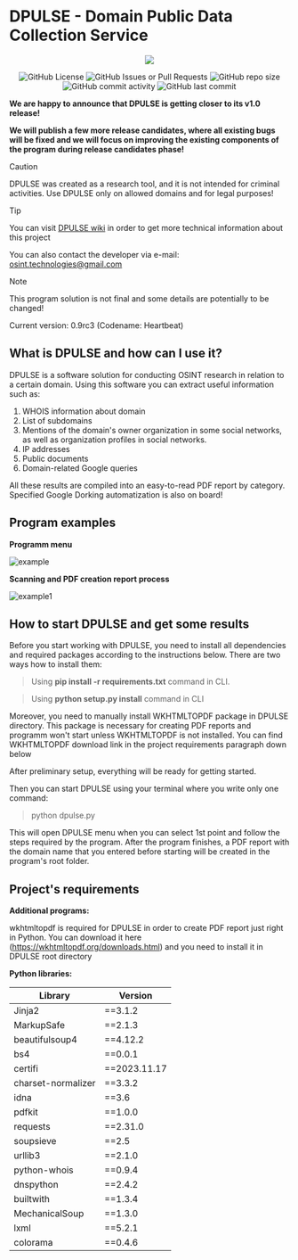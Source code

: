 # DPULSE - Domain Public Data Collection Service 

<p align="center">
  <img src="https://github.com/OSINT-TECHNOLOGIES/dpulse/assets/77023667/fed8d368-7309-4aaa-a82e-2f0b277122de">
</p>


<p align="center">
<img alt="GitHub License" src="https://img.shields.io/github/license/OSINT-TECHNOLOGIES/dpulse?style=for-the-badge&color=red"> <img alt="GitHub Issues or Pull Requests" src="https://img.shields.io/github/issues/OSINT-TECHNOLOGIES/dpulse?style=for-the-badge&color=red"> <img alt="GitHub repo size" src="https://img.shields.io/github/repo-size/OSINT-TECHNOLOGIES/dpulse?style=for-the-badge&color=red"> <img alt="GitHub commit activity" src="https://img.shields.io/github/commit-activity/t/OSINT-TECHNOLOGIES/dpulse?style=for-the-badge&label=total%20commits&color=red"> <img alt="GitHub last commit" src="https://img.shields.io/github/last-commit/OSINT-TECHNOLOGIES/dpulse?style=for-the-badge&color=red">
</p>




**We are happy to announce that DPULSE is getting closer to its v1.0 release!**

**We will publish a few more release candidates, where all existing bugs will be fixed and we will focus on improving the existing components of the program during release candidates phase!**

> [!CAUTION]
> DPULSE was created as a research tool, and it is not intended for criminal activities. Use DPULSE only on allowed domains and for legal purposes!

> [!TIP]
> You can visit [DPULSE wiki](https://github.com/OSINT-TECHNOLOGIES/dpulse/wiki) in order to get more technical information about this project
> 
> You can also contact the developer via e-mail: osint.technologies@gmail.com

> [!NOTE]  
> This program solution is not final and some details are potentially to be changed!
> 
> Current version: 0.9rc3 (Codename: Heartbeat)

## What is DPULSE and how can I use it?

DPULSE is a software solution for conducting OSINT research in relation to a certain domain. Using this software you can extract useful information such as:
1) WHOIS information about domain
2) List of subdomains
3) Mentions of the domain's owner organization in some social networks, as well as organization profiles in social networks.
4) IP addresses
5) Public documents
6) Domain-related Google queries

All these results are compiled into an easy-to-read PDF report by category. Specified Google Dorking automatization is also on board!

## Program examples
**Programm menu**

![example](https://github.com/OSINT-TECHNOLOGIES/dpulse/assets/77023667/7adc438e-9f67-4919-b307-c9923e556498)

**Scanning and PDF creation report process**

![example1](https://github.com/OSINT-TECHNOLOGIES/dpulse/assets/77023667/da3d3710-e4a5-420d-bcdc-bb43a70c92c5)


## How to start DPULSE and get some results 

Before you start working with DPULSE, you need to install all dependencies and required packages according to the instructions below. There are two ways how to install them:
> Using **pip install -r requirements.txt** command in CLI.

> Using **python setup.py install** command in CLI

Moreover, you need to manually install WKHTMLTOPDF package in DPULSE directory. This package is necessary for creating PDF reports and programm won't start unless WKHTMLTOPDF is not installed. You can find WKHTMLTOPDF download link in the project requirements paragraph down below

After preliminary setup, everything will be ready for getting started.

Then you can start DPULSE using your terminal where you write only one command:
> python dpulse.py

This will open DPULSE menu when you can select 1st point and follow the steps required by the program. After the program finishes, a PDF report with the domain name that you entered before starting will be created in the program's root folder.

## Project's requirements 

**Additional programs:**

wkhtmltopdf is required for DPULSE in order to create PDF report just right in Python. You can download it here (https://wkhtmltopdf.org/downloads.html) and you need to install it in DPULSE root directory

**Python libraries:**

| Library  | Version | 
| ---------- | ------------- | 
| Jinja2  | ==3.1.2 | 
| MarkupSafe | ==2.1.3 |
| beautifulsoup4 | ==4.12.2 |
| bs4 | ==0.0.1 |
| certifi | ==2023.11.17 |
| charset-normalizer | ==3.3.2 |
| idna | ==3.6 |
| pdfkit | ==1.0.0 |
| requests | ==2.31.0 |
| soupsieve | ==2.5 |
| urllib3 | ==2.1.0 |
| python-whois | ==0.9.4 |
| dnspython | ==2.4.2 |
| builtwith | ==1.3.4 |
| MechanicalSoup | ==1.3.0 |
| lxml | ==5.2.1 |
| colorama | ==0.4.6 |
